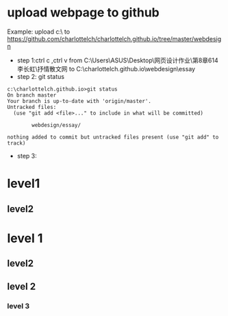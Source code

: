 # upload webpage to github
Example: upload c:\   to https://github.com/charlottelch/charlottelch.github.io/tree/master/webdesign
* step 1:ctrl c ,ctrl v from C:\Users\ASUS\Desktop\网页设计作业\第8章614李长虹\抒情散文网 to C:\charlottelch.github.io\webdesign\essay
* step 2: git status
```
c:\charlottelch.github.io>git status
On branch master
Your branch is up-to-date with 'origin/master'.
Untracked files:
  (use "git add <file>..." to include in what will be committed)

        webdesign/essay/

nothing added to commit but untracked files present (use "git add" to track)
```
* step 3:

# level1
## level2

# level 1
## level2
## level 2
### level 3
